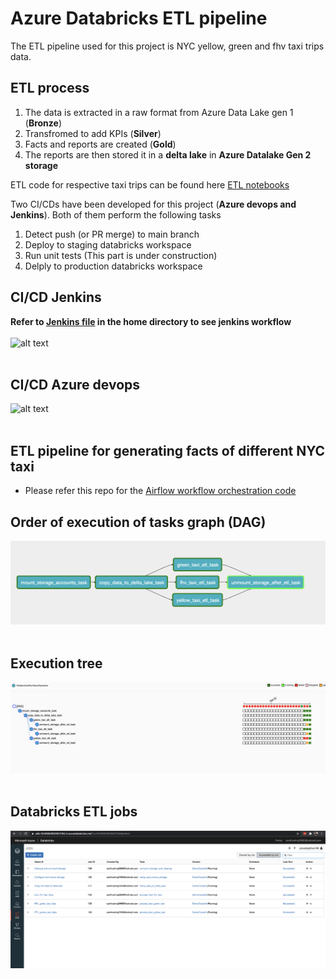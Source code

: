 # Azure Databricks ETL pipeline

The ETL pipeline used for this project is NYC yellow, green and fhv taxi trips data. 

## ETL process
1. The data is extracted in a raw format from Azure Data Lake gen 1 (**Bronze**) 
2. Transfromed to add KPIs (**Silver**) 
3. Facts and reports are created (**Gold**)
4. The reports are then stored it in a **delta lake** in **Azure Datalake Gen 2 storage**

ETL code for respective taxi trips can be found here 
[ETL notebooks](https://github.com/santhoshraj2960/AzureDatabricksLearn/tree/main/notebooks/ETLProdNotebooks/)

Two CI/CDs have been developed for this project (**Azure devops and Jenkins**). Both of them perform the following tasks
1. Detect push (or PR merge) to main branch
2. Deploy to staging databricks workspace
3. Run unit tests (This part is under construction)
4. Delply to production databricks workspace

## CI/CD Jenkins
**Refer to [Jenkins file](https://github.com/santhoshraj2960/ETL-Databricks-Azure/blob/main/Jenkinsfile) in the home directory to see jenkins workflow**
<br/>
<br/>
![alt text](https://github.com/santhoshraj2960/ETL-Databricks-Azure/blob/main/screenshots/Jenkins.png)
<br/>
<br/>
## CI/CD Azure devops
![alt text](https://github.com/santhoshraj2960/ETL-Databricks-Azure/blob/main/screenshots/AzureDevops.png)
<br/>
<br/>

## ETL pipeline for generating facts of different NYC taxi 

- Please refer this repo for the [Airflow workflow orchestration code](https://github.com/santhoshraj2960/Airflow-ETL-workflow)

## Order of execution of tasks graph (DAG)
![alt text](https://github.com/santhoshraj2960/Airflow-ETL-workflow/blob/main/screenshots/tasks_graph.png)
<br/>
<br/>
## Execution tree
![alt text](https://github.com/santhoshraj2960/Airflow-ETL-workflow/blob/main/screenshots/tasks_tree.png)
<br/>
<br/>
## Databricks ETL jobs
![alt text](https://github.com/santhoshraj2960/Airflow-ETL-workflow/blob/main/screenshots/azure_databricks_jobs.png)
